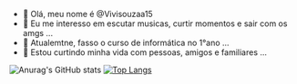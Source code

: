 - 👋 Olá, meu nome é @Vivisouzaa15
- 👀 Eu me interesso em escutar musicas, curtir momentos e sair com os amgs ...
- 🌱 Atualemtne, fasso o curso de informática no 1°ano ...
- 💞️ Estou curtindo minha vida com pessoas, amigos e familiares ...
  
![Anurag's GitHub stats](https://github-readme-stats.vercel.app/api?username=Vivisouzaa15&show_icons=true&theme=dracula)
[![Top Langs](https://github-readme-stats.vercel.app/api/top-langs/?username=Vivisouzaa15&layout=compact)](https://github.com/Vivisouzaa15/github-readme-stats)
